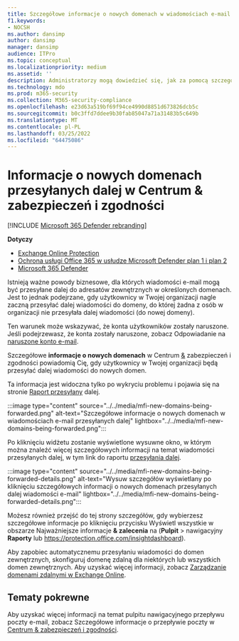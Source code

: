 ```yaml
---
title: Szczegółowe informacje o nowych domenach w wiadomościach e-mail przesyłanych dalej
f1.keywords:
- NOCSH
ms.author: dansimp
author: dansimp
manager: dansimp
audience: ITPro
ms.topic: conceptual
ms.localizationpriority: medium
ms.assetid: ''
description: Administratorzy mogą dowiedzieć się, jak za pomocą szczegółowych informacji o nowych domenach przesyłanych dalej wiadomości e-mail na pulpicie nawigacyjnym przepływu poczty w Centrum zabezpieczeń & zgodności zbadać, kiedy ich użytkownicy przesyłają dalej wiadomości do domen zewnętrznych, które nigdy nie zostały przekazane dalej.
ms.technology: mdo
ms.prod: m365-security
ms.collection: M365-security-compliance
ms.openlocfilehash: e23d63a519bf69f94ce4990d8851d673826dcb5c
ms.sourcegitcommit: b0c3ffd7ddee9b30fab85047a71a31483b5c649b
ms.translationtype: MT
ms.contentlocale: pl-PL
ms.lasthandoff: 03/25/2022
ms.locfileid: "64475086"
---
```

# <a name="new-domains-being-forwarded-email-insight-in-the-security--compliance-center"></a>Informacje o nowych domenach przesyłanych dalej w Centrum & zabezpieczeń i zgodności

[!INCLUDE [Microsoft 365 Defender rebranding](../includes/microsoft-defender-for-office.md)]

**Dotyczy**
- [Exchange Online Protection](exchange-online-protection-overview.md)
- [Ochrona usługi Office 365 w usłudze Microsoft Defender plan 1 i plan 2](defender-for-office-365.md)
- [Microsoft 365 Defender](../defender/microsoft-365-defender.md)

Istnieją ważne powody biznesowe, dla których wiadomości e-mail mogą być przesyłane dalej do adresatów zewnętrznych w określonych domenach. Jest to jednak podejrzane, gdy użytkownicy w Twojej organizacji nagle zaczną przesyłać dalej wiadomości do domeny, do której żadna z osób w organizacji nie przesyłała dalej wiadomości (do nowej domeny).

Ten warunek może wskazywać, że konta użytkowników zostały naruszone. Jeśli podejrzewasz, że konta zostały naruszone, zobacz Odpowiadanie na [naruszone konto e-mail](responding-to-a-compromised-email-account.md).

Szczegółowe **informacje o nowych domenach** w Centrum [&](https://protection.office.com) zabezpieczeń i zgodności powiadomią Cię, gdy użytkownicy w Twojej organizacji będą przesyłać dalej wiadomości do nowych domen.

Ta informacja jest widoczna tylko po wykryciu problemu i pojawia się na stronie [Raport przesyłany](view-mail-flow-reports.md#forwarding-report) dalej.

:::image type="content" source="../../media/mfi-new-domains-being-forwarded.png" alt-text="Szczegółowe informacje o nowych domenach w wiadomościach e-mail przesyłanych dalej" lightbox="../../media/mfi-new-domains-being-forwarded.png":::


Po kliknięciu widżetu zostanie wyświetlone wysuwne okno, w którym można znaleźć więcej szczegółowych informacji na temat wiadomości przesyłanych dalej, w tym link do raportu [przesyłania dalej](view-mail-flow-reports.md#forwarding-report).

:::image type="content" source="../../media/mfi-new-domains-being-forwarded-details.png" alt-text="Wysuw szczegółów wyświetlany po kliknięciu szczegółowych informacji o nowych domenach przesyłanych dalej wiadomości e-mail" lightbox="../../media/mfi-new-domains-being-forwarded-details.png":::

Możesz również przejść do tej strony szczegółów, gdy wybierzesz szczegółowe informacje po kliknięciu przycisku Wyświetl wszystkie w obszarze Najważniejsze informacje **& zalecenia** na (**Pulpit** \> nawigacyjny **Raporty** lub <https://protection.office.com/insightdashboard>).

Aby zapobiec automatycznemu przesyłaniu wiadomości do domen zewnętrznych, skonfiguruj domenę zdalną dla niektórych lub wszystkich domen zewnętrznych. Aby uzyskać więcej informacji, zobacz [Zarządzanie domenami zdalnymi w Exchange Online](/Exchange/mail-flow-best-practices/remote-domains/manage-remote-domains).

## <a name="related-topics"></a>Tematy pokrewne

Aby uzyskać więcej informacji na temat pulpitu nawigacyjnego przepływu poczty e-mail, zobacz Szczegółowe informacje o przepływie poczty w [Centrum & zabezpieczeń i zgodności](mail-flow-insights-v2.md).